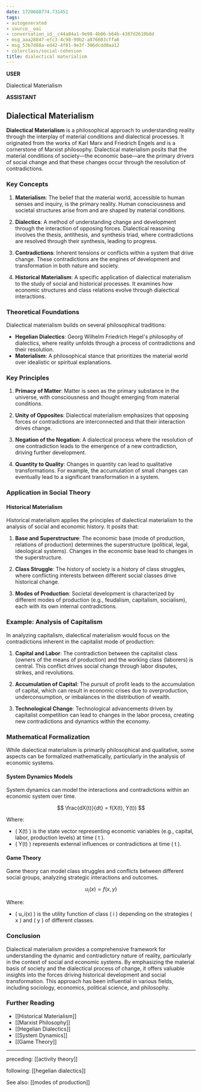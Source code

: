 ```yaml
---
date: 1720688774.731451
tags:
- autogenerated
- source__oai
- conversation_id__c44a84a1-9e98-4b06-b64b-4387d2610b8d
- msg_aaa28847-efc3-4c98-99b2-a876603cffa6
- msg_53b7d88a-ed42-4f01-9e3f-306dcdd0aa12
- colorclass/social-cohesion
title: dialectical materialism
---
```


**USER**

Dialectical Materialism


**ASSISTANT**

## Dialectical Materialism

**Dialectical Materialism** is a philosophical approach to understanding reality through the interplay of material conditions and dialectical processes. It originated from the works of Karl Marx and Friedrich Engels and is a cornerstone of Marxist philosophy. Dialectical materialism posits that the material conditions of society—the economic base—are the primary drivers of social change and that these changes occur through the resolution of contradictions.

### Key Concepts

1. **Materialism**: The belief that the material world, accessible to human senses and inquiry, is the primary reality. Human consciousness and societal structures arise from and are shaped by material conditions.

2. **Dialectics**: A method of understanding change and development through the interaction of opposing forces. Dialectical reasoning involves the thesis, antithesis, and synthesis triad, where contradictions are resolved through their synthesis, leading to progress.

3. **Contradictions**: Inherent tensions or conflicts within a system that drive change. These contradictions are the engines of development and transformation in both nature and society.

4. **Historical Materialism**: A specific application of dialectical materialism to the study of social and historical processes. It examines how economic structures and class relations evolve through dialectical interactions.

### Theoretical Foundations

Dialectical materialism builds on several philosophical traditions:

- **Hegelian Dialectics**: Georg Wilhelm Friedrich Hegel's philosophy of dialectics, where reality unfolds through a process of contradictions and their resolution.
- **Materialism**: A philosophical stance that prioritizes the material world over idealistic or spiritual explanations.

### Key Principles

1. **Primacy of Matter**: Matter is seen as the primary substance in the universe, with consciousness and thought emerging from material conditions.
   
2. **Unity of Opposites**: Dialectical materialism emphasizes that opposing forces or contradictions are interconnected and that their interaction drives change.

3. **Negation of the Negation**: A dialectical process where the resolution of one contradiction leads to the emergence of a new contradiction, driving further development.

4. **Quantity to Quality**: Changes in quantity can lead to qualitative transformations. For example, the accumulation of small changes can eventually lead to a significant transformation in a system.

### Application in Social Theory

#### Historical Materialism

Historical materialism applies the principles of dialectical materialism to the analysis of social and economic history. It posits that:

1. **Base and Superstructure**: The economic base (mode of production, relations of production) determines the superstructure (political, legal, ideological systems). Changes in the economic base lead to changes in the superstructure.
   
2. **Class Struggle**: The history of society is a history of class struggles, where conflicting interests between different social classes drive historical change.

3. **Modes of Production**: Societal development is characterized by different modes of production (e.g., feudalism, capitalism, socialism), each with its own internal contradictions.

### Example: Analysis of Capitalism

In analyzing capitalism, dialectical materialism would focus on the contradictions inherent in the capitalist mode of production:

1. **Capital and Labor**: The contradiction between the capitalist class (owners of the means of production) and the working class (laborers) is central. This conflict drives social change through labor disputes, strikes, and revolutions.
   
2. **Accumulation of Capital**: The pursuit of profit leads to the accumulation of capital, which can result in economic crises due to overproduction, underconsumption, or imbalances in the distribution of wealth.

3. **Technological Change**: Technological advancements driven by capitalist competition can lead to changes in the labor process, creating new contradictions and dynamics within the economy.

### Mathematical Formalization

While dialectical materialism is primarily philosophical and qualitative, some aspects can be formalized mathematically, particularly in the analysis of economic systems.

#### System Dynamics Models

System dynamics can model the interactions and contradictions within an economic system over time.

$$
\frac{dX(t)}{dt} = f(X(t), Y(t))
$$

Where:
- \( X(t) \) is the state vector representing economic variables (e.g., capital, labor, production levels) at time \( t \).
- \( Y(t) \) represents external influences or contradictions at time \( t \).

#### Game Theory

Game theory can model class struggles and conflicts between different social groups, analyzing strategic interactions and outcomes.

$$
u_i(x) = f(x, y)
$$

Where:
- \( u_i(x) \) is the utility function of class \( i \) depending on the strategies \( x \) and \( y \) of different classes.

### Conclusion

Dialectical materialism provides a comprehensive framework for understanding the dynamic and contradictory nature of reality, particularly in the context of social and economic systems. By emphasizing the material basis of society and the dialectical process of change, it offers valuable insights into the forces driving historical development and social transformation. This approach has been influential in various fields, including sociology, economics, political science, and philosophy.

### Further Reading

- [[Historical Materialism]]
- [[Marxist Philosophy]]
- [[Hegelian Dialectics]]
- [[System Dynamics]]
- [[Game Theory]]


---

preceding: [[activity theory]]  


following: [[hegelian dialectics]]

See also: [[modes of production]]
